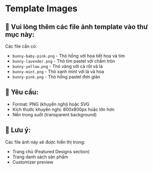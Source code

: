 # Template Images

## 📁 Vui lòng thêm các file ảnh template vào thư mục này:

Các file cần có:
- `bunny-baby-pink.png` - Thỏ hồng với họa tiết hoa và tim
- `bunny-lavender.png` - Thỏ tím pastel với chấm tròn
- `bunny-yellow.png` - Thỏ vàng với cà rốt và lá
- `bunny-mint.png` - Thỏ xanh mint với lá và hoa  
- `bunny-pink.png` - Thỏ hồng pastel đơn giản

## 🎨 Yêu cầu:
- Format: PNG (khuyến nghị) hoặc SVG
- Kích thước khuyến nghị: 800x800px hoặc lớn hơn
- Nền trong suốt (transparent background)

## 📝 Lưu ý:
Các file ảnh này sẽ được hiển thị trong:
- Trang chủ (Featured Designs section)
- Trang danh sách sản phẩm
- Customizer preview





